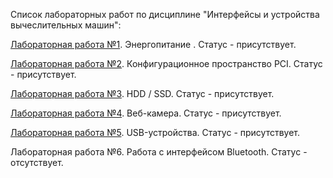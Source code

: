 Список лабораторных работ по дисциплине "Интерфейсы и устройства вычеслительных машин":

[Лабораторная работа №1](https://github.com/oooNAKooo/BSUIR/tree/main/5%20sem/IiUVM/lab_1). Энергопитание . Статус - присутствует.

[Лабораторная работа №2](https://github.com/oooNAKooo/BSUIR/tree/main/5%20sem/IiUVM/lab_2). Конфигурационное пространство PCI. Статус - присутствует.

[Лабораторная работа №3](https://github.com/oooNAKooo/BSUIR/tree/main/5%20sem/IiUVM/lab_3). HDD / SSD. Статус - присутствует.

[Лабораторная работа №4](https://github.com/oooNAKooo/BSUIR/tree/main/5%20sem/IiUVM/lab_4). Веб-камера. Статус - присутствует.

[Лабораторная работа №5](https://github.com/oooNAKooo/BSUIR/tree/main/5%20sem/IiUVM/lab_5). USB-устройства. Статус - присутствует.

Лабораторная работа №6. Работа с интерфейсом Bluetooth. Статус - отсутствует.
